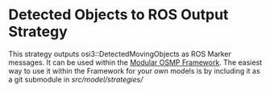 # Detected Objects to ROS Output Strategy

This strategy outputs osi3::DetectedMovingObjects as ROS Marker messages.
It can be used within the [Modular OSMP Framework](https://gitlab.com/tuda-fzd/perception-sensor-modeling/modular-osmp-framework).
The easiest way to use it within the Framework for your own models is by including it as a git submodule in *src/model/strategies/*


